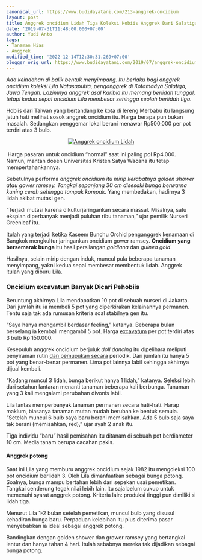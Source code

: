 ```yaml
---
canonical_url: https://www.budidayatani.com/213-anggrek-oncidium
layout: post
title: Anggrek oncidium Lidah Tiga Koleksi Hobiis Anggrek Dari Salatiga
date: '2019-07-31T11:48:00.000+07:00'
author: Yudi Anto
tags:
- Tanaman Hias
- Anggrek
modified_time: '2022-12-14T12:30:31.269+07:00'
blogger_orig_url: https://www.budidayatani.com/2019/07/anggrek-oncidium-lidah-tiga-koleksi.html
---
```


<p><i>Ada keindahan di balik bentuk menyimpang. Itu berlaku bagi&nbsp;anggrek oncidium koleksi Lila Natasaputra, penganggrek di Kotamadya Salatiga, Jawa Tengah. Lazimnya anggrek asal Karibia itu memang berlidah tunggal, tetapi kedua sepal oncidium Lila membesar sehingga seolah berlidah tiga.</i></p><p>Hobiis dari Taiwan yang bertandang ke kota di lereng Merbabu itu langsung jatuh hati melihat sosok&nbsp;anggrek oncidium itu. Harga berapa pun bukan masalah. Sedangkan penggemar lokal berani menawar Rp500.000 per pot terdiri atas 3 bulb.&nbsp;</p><p></p><div style="clear: both; text-align: center;"><a href="https://blogger.googleusercontent.com/img/b/R29vZ2xl/AVvXsEjzU9VtwgJn5SCvV-mBdlM5f23GjEu-cI0cXSn1zL-NjrQ-vQfRJjc4e8k12jUZ73JQyVl-JvySS2REaV13Bd3cj2MuUprJMkaeoMrOyglmRQW7HaCUk0Gx2-IYqo7RaXnToJKS6ES4iEtA/s448/oncidium_747x600-2.jpg" style="margin-left: 1em; margin-right: 1em;"><img alt="Anggrek oncidium Lidah" border="0" data-original-height="360" data-original-width="448" src="https://blogger.googleusercontent.com/img/b/R29vZ2xl/AVvXsEjzU9VtwgJn5SCvV-mBdlM5f23GjEu-cI0cXSn1zL-NjrQ-vQfRJjc4e8k12jUZ73JQyVl-JvySS2REaV13Bd3cj2MuUprJMkaeoMrOyglmRQW7HaCUk0Gx2-IYqo7RaXnToJKS6ES4iEtA/s16000/oncidium_747x600-2.jpg" title="Anggrek oncidium" /></a></div><br />&nbsp;Harga pasaran untuk oncidium “normal” saat ini paling pol Rp4.000. Namun, mantan dosen Universitas Kristen Satya Wacana itu tetap mempertahankannya.<p></p><p>Sebetulnya performa&nbsp;<i>anggrek oncidium itu mirip kerabatnya golden shower atau gower ramsey. Tangkai sepanjang 30 cm disesaki bunga berwarna kuning cerah sehingga tampak kompak.</i> Yang membedakan, hadirnya 3 lidah akibat mutasi gen.&nbsp;</p><p>“Terjadi mutasi karena dikulturjaringankan secara massal. Misalnya, satu eksplan diperbanyak menjadi puluhan ribu tanaman,” ujar pemilik Nurseri Greenleaf itu.</p><p>Itulah yang terjadi ketika Kaseem Bunchu Orchid penganggrek kenamaan di Bangkok mengkultur jaringankan oncidium gower ramsey. <b>Oncidium yang bersemarak bunga</b> itu hasil persilangan <i>goldiana</i> dan <i>guinea gold</i>.&nbsp;</p><p>Hasilnya, selain mirip dengan induk, muncul pula beberapa tanaman menyimpang, yakni kedua sepal membesar membentuk lidah. Anggrek itulah yang diburu Lila.</p><h3>Oncidium excavatum Banyak Dicari Pehobiis</h3><p>Beruntung akhirnya Lila mendapatkan 10 pot di sebuah nurseri di Jakarta. Dari jumlah itu ia membeli 5 pot yang diperkirakan kelainannya permanen. Tentu saja tak ada rumusan kriteria soal stabilnya gen itu.&nbsp;</p><p>“Saya hanya mengambil berdasar feeling,” katanya. Beberapa bulan berselang ia kembali mengambil 5 pot. Harga <a href="https://www.orchidweb.com/orchids/oncidiinae/species/oncidium-excavatum">excavatum</a> per pot terdiri atas 3 bulb Rp 150.000.</p><p>Kesepuluh anggrek oncidium berjuluk <i>doll dancing</i> itu dipelihara meliputi penyiraman rutin <a data-wpil-post-to-="data-wpil-post-to-" href="https://www.budidayatani.com/2019/07/tips-dan-trik-agar-tabulampot-tumbuh.html" style="width: auto;">dan pemupukan secara</a> periodik. Dari jumlah itu hanya 5 pot yang benar-benar permanen. Lima pot lainnya labil sehingga akhirnya dijual kembali.&nbsp;</p><p>“Kadang muncul 3 lidah, bunga berikut hanya 1 lidah,” katanya. Seleksi lebih dari setahun lantaran menanti tanaman beberapa kali berbunga. Tanaman yang 3 kali mengalami perubahan divonis labil.</p><p>Lila lantas memperbanyak tanaman permanen secara hati-hati. Harap maklum, biasanya tanaman mutan mudah berubah ke bentuk semula. “Setelah muncul 6 bulb saya baru berani memisahkan. Ada 5 bulb saja saya tak berani (memisahkan, red),” ujar ayah 2 anak itu.&nbsp;</p><p>Tiga individu “baru” hasil pemisahan itu ditanam di sebuah pot berdiameter 10 cm. Media tanam berupa cacahan pakis.</p><h4>Anggrek potong</h4><p>Saat ini Lila yang memburu anggrek oncidium sejak 1982 itu mengoleksi 100 pot oncidium berlidah 3. Oleh Lila dimanfaatkan sebagai bunga potong. Soalnya, bunga mampu bertahan lebih dari sepekan usai pemetikan. Tangkai cenderung tegak nilai lebih lain. Itu saja belum cukup untuk memenuhi syarat anggrek potong. Kriteria lain: produksi tinggi pun dimiliki si lidah tiga.</p><p>Menurut Lila 1-2 bulan setelah pemetikan, muncul bulb yang disusul kehadiran bunga baru. Perpaduan kelebihan itu plus diterima pasar menyebabkan ia ideal sebagai anggrek potong.&nbsp;</p><p>Bandingkan dengan golden shower dan grower ramsey yang bertangkai lentur dan hanya tahan 4 hari. Itulah sebabnya mereka tak dijadikan sebagai bunga potong.</p><p></p>